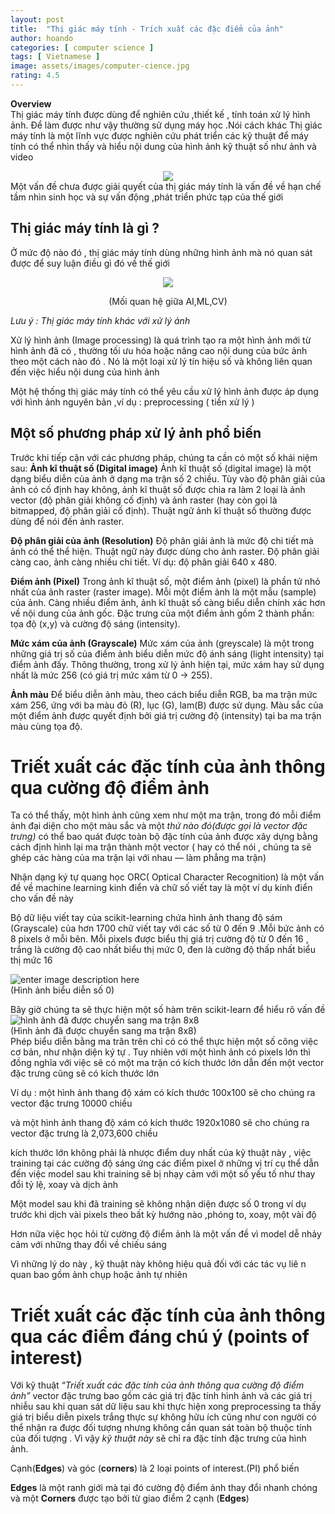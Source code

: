 ```yaml
---
layout: post
title:  "Thị giác máy tính - Trích xuất các đặc điểm của ảnh"
author: hoando
categories: [ computer science ]
tags: [ Vietnamese ]
image: assets/images/computer-cience.jpg
rating: 4.5
---
```


**Overview** <br/>
Thị giác máy tính được dùng để nghiên cứu ,thiết kế , tính toán xử lý hình ảnh. Để làm được như vậy thường sử dụng máy học .Nói cách khác Thị giác máy tính là một lĩnh vực được nghiên cứu phát triển các kỹ thuật để máy tính có thể nhìn thấy và hiểu nội dung của hình ảnh kỹ thuật số như ảnh và video<br/>

<div align="center">
    <img src="https://miro.medium.com/max/700/1*mm4Ph4YSlEVTSN2znvU1pg.jpeg" >
</div>
Một vấn đề chưa được giải quyết của thị giác máy tính là vấn đề về hạn chế tầm nhìn sinh học và sự vấn động ,phát triển phức tạp của thế giới

##  Thị giác máy tính là gì ? <br/>
Ở mức độ nào đó , thị giác máy tính dùng những hình ảnh mà nó quan sát được để suy luận điều gì đó về thế giới <br/>

<div align="center">
    <img src="https://miro.medium.com/max/365/1*AxHTaOiHA2rb5Q2XdHzYGw.png" >
    <p>(Mối quan hệ giữa AI,ML,CV)</p>
</div>

_Lưu ý : Thị giác máy tính khác với xử lý ảnh_

Xử lý hình ảnh (Image processing) là quá trình tạo ra một hình ảnh mới từ hình ảnh đã có , thường tối ưu hóa hoặc nâng cao nội dung của bức ảnh theo một cách nào đó . Nó là một loại xử lý tín hiệu số và không liên quan đến việc hiểu nội dung của hình ảnh

Một hệ thống thị giác máy tính có thể yêu cầu xử lý hình ảnh được áp dụng với hình ảnh nguyên bản ,ví dụ : preprocessing ( tiền xử lý )
## Một số phương pháp xử lý ảnh phổ biến
Trước khi tiếp cận với các phương pháp, chúng ta cần có một số khái niệm sau:
**Ảnh kĩ thuật số (Digital image)**
Ảnh kĩ thuật số (digital image) là một dạng biểu diễn của ảnh ở dạng ma trận số 2 chiều. Tùy vào độ phân giải của ảnh có cố định hay không, ảnh kĩ thuật số được chia ra làm 2 loại là ảnh vector (độ phân giải không cố định) và ảnh raster (hay còn gọi là bitmapped, độ phân giải cố định). Thuật ngữ ảnh kĩ thuật số thường được dùng để nói đến ảnh raster.

**Độ phân giải của ảnh (Resolution)**
Độ phân giải ảnh là mức độ chi tiết mà ảnh có thể thể hiện. Thuật ngữ này được dùng cho ảnh raster. Độ phân giải càng cao, ảnh càng nhiều chi tiết. Ví dụ: độ phân giải 640 x 480.

**Điểm ảnh (Pixel)**
Trong ảnh kĩ thuật số, một điểm ảnh (pixel) là phần tử nhỏ nhất của ảnh raster (raster image). Mỗi một điểm ảnh là một mẫu (sample) của ảnh. Càng nhiều điểm ảnh, ảnh kĩ thuật số càng biểu diễn chính xác hơn về nội dung của ảnh gốc. Đặc trưng của một điểm ảnh gồm 2 thành phần: tọa độ (x,y) và cường độ sáng (intensity).

**Mức xám của ảnh (Grayscale)**
Mức xám của ảnh (greyscale) là một trong những giá trị số của điểm ảnh biểu diễn mức độ ánh sáng (light intensity) tại điểm ảnh đấy. Thông thường, trong xử lý ảnh hiện tại, mức xám hay sử dụng nhất là mức 256 (có giá trị mức xám từ 0 -> 255).

**Ảnh màu**
Để biểu diễn ảnh màu, theo cách biểu diễn RGB, ba ma trận mức xám 256, ứng với ba màu đỏ (R), lục (G), lam(B) được sử dụng. Màu sắc của một điểm ảnh được quyết định bởi giá trị cường độ (intensity) tại ba ma trận màu cùng tọa độ.

# Triết xuất các đặc tính của ảnh thông qua cường độ điểm ảnh

Ta có thể thấy, một hình ảnh cũng xem như một ma trận, trong đó mỗi điểm ảnh đại diện cho một màu sắc và một  _thứ nào đó(được gọi là vector đặc trưng)_ có thể bao quát được toàn bộ đặc tính của ảnh được xây dựng bằng cách định hình lại ma trận thành một vector ( hay có thể nói , chúng ta sẽ ghép các hàng của ma trận lại với nhau — làm phẳng ma trận)

Nhận dạng ký tự quang học ORC( Optical Character Recognition) là một vấn đề về machine learning kinh điển và chữ số viết tay là một ví dụ kinh điển cho vấn đề này

Bộ dữ liệu viết tay của scikit-learning chứa hình ảnh thang độ sám (Grayscale) của hơn 1700 chữ viết tay với các số từ 0 đến 9 .Mỗi bức ảnh có 8 pixels ở mỗi bên. Mỗi pixels được biểu thị giá trị cường độ từ 0 đến 16 , trắng là cường độ cao nhất biểu thị mức 0, đen là cường độ thấp nhất biểu thị mức 16

![enter image description here](https://miro.medium.com/max/323/1*t9CwRfSyRjp4Q7Y0MBNoCw.png)<br/>
(Hình ảnh biểu diễn số 0)

Bây giờ chúng ta sẽ thực hiện một số hàm trên scikit-learn để hiểu rõ vấn đề
![hình ảnh đã được chuyển sang ma trận 8x8](https://miro.medium.com/max/424/1*je7IjOo1JdqPrZjq1TD0Yw.png)<br/>
(Hình ảnh đã được chuyển sang ma trận 8x8)<br/>
Phép biểu diễn bằng ma trân trên chỉ có có thể thực hiện một số công việc cơ bản, như nhận diện ký tự . Tuy nhiên với một hình ảnh có pixels lớn thì đồng nghĩa với việc sẽ có một ma trận có kích thước lớn dẫn đến một vector đặc trưng cũng sẽ có kích thước lớn

Ví dụ : một hình ảnh thang độ xám có kích thước 100x100 sẽ cho chúng ra vector đặc trưng 10000 chiều

và một hình ảnh thang độ xám có kích thước 1920x1080 sẽ cho chúng ra vector đặc trưng là 2,073,600 chiều

kích thước lớn không phải là nhược điểm duy nhất của kỹ thuật này , việc training tại các cường độ sáng ứng các điểm pixel ở những vị trí cụ thể dẫn đến việc model sau khi training sẽ bị nhạy cảm với một số yếu tố như thay đổi tỷ lệ, xoay và dịch ảnh

Một model sau khi đã training sẽ không nhận diện được số 0 trong ví dụ trước khi dịch vài pixels theo bất kỳ hướng nào ,phóng to, xoay, một vài độ

Hơn nữa việc học hỏi từ cường độ điểm ảnh là một vấn đề vì model dễ nhảy cảm với những thay đổi về chiếu sáng

Vì những lý do này , kỹ thuật này không hiệu quả đối với các tác vụ liê n quan bao gồm ảnh chụp hoặc ảnh tự nhiên

# Triết xuất các đặc tính của ảnh thông qua các điểm đáng chú ý (points of interest)

Với kỹ thuật “_Triết xuất các đặc tính của ảnh thông qua cường độ điểm ảnh”_ vector đặc trưng bao gồm các giá trị đặc tính hình ảnh và các giá trị nhiễu sau khi quan sát dữ liệu sau khi thực hiện xong preprocessing ta thấy giá trị biểu diễn pixels trắng thực sự không hữu ích cũng như con người có thể nhận ra được đối tượng nhưng không cần quan sát toàn bộ thuộc tính của đối tượng . Vì vậy _kỹ thuật này_  sẽ chỉ ra đặc tính đặc trưng của hình ảnh.

Cạnh(**Edges**) và góc (**corners**) là 2 loại points of interest.(PI) phổ biến

**Edges**  là một ranh giới mà tại đó cường độ điểm ảnh thay đổi nhanh chóng và một  **Corners** được tạo bởi từ giao điểm 2 cạnh (**Edges**)
